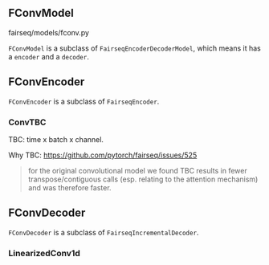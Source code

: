 ## FConvModel

fairseq/models/fconv.py

`FConvModel` is a subclass of `FairseqEncoderDecoderModel`, which means it has a `encoder` and a `decoder`.

## FConvEncoder

`FConvEncoder` is a subclass of `FairseqEncoder`.

### ConvTBC

TBC: time x batch x channel.

Why TBC: https://github.com/pytorch/fairseq/issues/525

> for the original convolutional model we found TBC results in fewer transpose/contiguous calls (esp. relating to the attention mechanism) and was therefore faster.

## FConvDecoder

`FConvDecoder` is a subclass of `FairseqIncrementalDecoder`.

### LinearizedConv1d
